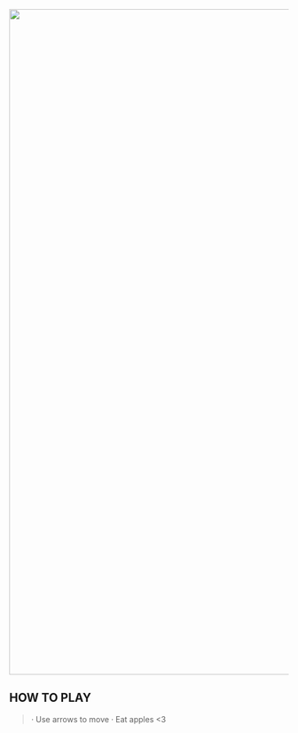 <img src="https://i.imgur.com/ZZ5jq7V.png" width="1200" />

## HOW TO PLAY

> · Use arrows to move
> · Eat apples <3
